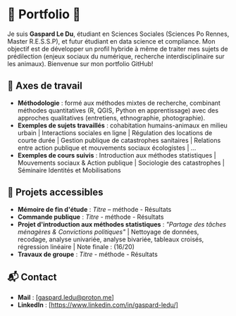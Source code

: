# 💼 Portfolio 💼

Je suis **Gaspard Le Du**, étudiant en Sciences Sociales (Sciences Po Rennes, Master R.E.S.S.P), et futur étudiant en data science et compliance. Mon objectif est de développer un profil hybride à même de traiter mes sujets de prédilection (enjeux sociaux du numérique, recherche interdisciplinaire sur les animaux). Bienvenue sur mon portfolio GitHub!

## 📝 Axes de travail
- **Méthodologie** : formé aux méthodes mixtes de recherche, combinant méthodes quantitatives (R, QGIS, Python en apprentissage) avec des approches qualitatives (entretiens, ethnographie, photographie).  
- **Exemples de sujets travaillés** : cohabitation humains-animaux en milieu urbain | Interactions sociales en ligne | Régulation des locations de courte durée | Gestion publique de catastrophes sanitaires | Relations entre action publique et mouvements sociaux écologistes | ...
- **Exemples de cours suivis** : Introduction aux méthodes statistiques | Mouvements sociaux & Action publique | Sociologie des catastrophes | Séminaire Identités et Mobilisations

## 📂 Projets accessibles
- **Mémoire de fin d'étude** : *Titre* – méthode - Résultats
- **Commande publique** : *Titre* - méthode - Résultats
- **Projet d'introduction aux méthodes statistiques** : *"Partage des tâches ménagères & Convictions politiques"* | Nettoyage de données, recodage, analyse univariée, analyse bivariée, tableaux croisés, régression linéaire | Note finale : (16/20)
- **Travaux de groupe** : *Titre* - méthode - Résultats

## 📬 Contact
- **Mail** : [gaspard.ledu@proton.me]  
- **LinkedIn** : [https://www.linkedin.com/in/gaspard-ledu/]
